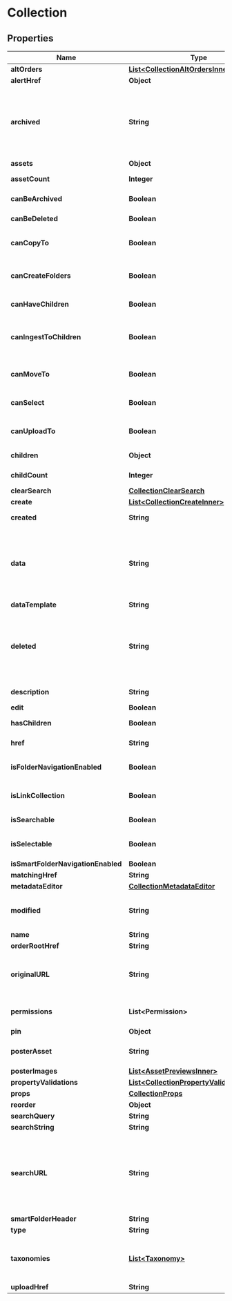 

# Collection


## Properties

| Name | Type | Description | Notes |
|------------ | ------------- | ------------- | -------------|
|**altOrders** | [**List&lt;CollectionAltOrdersInner&gt;**](CollectionAltOrdersInner.md) |  |  [optional] |
|**alertHref** | **Object** | alertHref |  [optional] |
|**archived** | **String** | If not null, then the collection has been archived, and this is the date and time on which the collection was archived. Unless stated otherwise, a collection list never contains archived collections, so API clients can ignore this field.  |  [optional] |
|**assets** | **Object** | List of assets in the collection |  [optional] |
|**assetCount** | **Integer** | Number of assets in the collection |  [optional] |
|**canBeArchived** | **Boolean** | true if it is possible to archive the collection, false otherwise. |  [optional] |
|**canBeDeleted** | **Boolean** | true if it is possible to delete the collection, false otherwise. |  [optional] |
|**canCopyTo** | **Boolean** | true if it is possible to copy assets to this collection, false otherwise. |  [optional] |
|**canCreateFolders** | **Boolean** | true if it is possible to create new folders when copying, moving or uploading assets to this collection, false otherwise. |  [optional] |
|**canHaveChildren** | **Boolean** | true if this collection may have sub collection, false otherwise |  [optional] |
|**canIngestToChildren** | **Boolean** | true if there may be sub collections where at least one of canCopyTo, canMoveTo or canUploadTo is true, false otherwise. |  [optional] |
|**canMoveTo** | **Boolean** | true if it is possible to move assets to this collection, false otherwise. |  [optional] |
|**canSelect** | **Boolean** | true if it is possible to select assets in user interfaces for this collection, false otherwise |  [optional] |
|**canUploadTo** | **Boolean** | true if it is possible to upload assets to this collection, false otherwise. |  [optional] |
|**children** | **Object** | List of sub collections in the collection |  [optional] |
|**childCount** | **Integer** | Number of sub collections in the collection |  [optional] |
|**clearSearch** | [**CollectionClearSearch**](CollectionClearSearch.md) |  |  [optional] |
|**create** | [**List&lt;CollectionCreateInner&gt;**](CollectionCreateInner.md) | create |  [optional] |
|**created** | **String** | Date and time on which the collection was created |  [optional] |
|**data** | **String** | User-specific data URL of the collection. Usually, this is the URL that the collection was requested from. In collection lists, this is the URL that should be followed in order to get assets and sub collections of the collection.  |  [optional] |
|**dataTemplate** | **String** | dataTemplate |  [optional] |
|**deleted** | **String** | If not null, then the collection has been deleted, and this is the date and time on which the collection was deleted. Unless stated otherwise, a collection list never contains deleted collections, so API clients can ignore this field.  |  [optional] |
|**description** | **String** | Long description of the collection |  [optional] |
|**edit** | **Boolean** | edit |  [optional] |
|**hasChildren** | **Boolean** | true if the collection can have sub collections, false otherwise |  [optional] |
|**href** | **String** | Links to a Collection. Canonical public URL of the collection. |  [optional] |
|**isFolderNavigationEnabled** | **Boolean** | true if folder navigation is enabled in user interfaces for this collection, false otherwise |  [optional] |
|**isLinkCollection** | **Boolean** | true if this collection is a link collection (e.g., an album), false otherwise. |  [optional] |
|**isSearchable** | **Boolean** | true if the collection supports search, false otherwise |  [optional] |
|**isSelectable** | **Boolean** | true if assets in the collection can be selected in the selection widget, false otherwise |  [optional] |
|**isSmartFolderNavigationEnabled** | **Boolean** | isSmartFolderNavigationEnabled |  [optional] |
|**matchingHref** | **String** | matchingHref |  [optional] |
|**metadataEditor** | [**CollectionMetadataEditor**](CollectionMetadataEditor.md) |  |  [optional] |
|**modified** | **String** | Date and time on which the collection last modified. If the collection was never modified, then this is equal to created. |  [optional] |
|**name** | **String** | Displayable title of the collection |  [optional] |
|**orderRootHref** | **String** | orderRootHref |  [optional] |
|**originalURL** | **String** | If the collection is a search result, then this is the URL of the collection the search was performed in (without any search parameters).  |  [optional] |
|**permissions** | **List&lt;Permission&gt;** | List of permissions that the requesting user has on this asset |  [optional] |
|**pin** | **Object** | pin |  [optional] |
|**posterAsset** | **String** | URL of the asset which is currently used as poster image for this collection. May be null. |  [optional] |
|**posterImages** | [**List&lt;AssetPreviewsInner&gt;**](AssetPreviewsInner.md) | posterImages |  [optional] |
|**propertyValidations** | [**List&lt;CollectionPropertyValidationsInner&gt;**](CollectionPropertyValidationsInner.md) |  |  [optional] |
|**props** | [**CollectionProps**](CollectionProps.md) |  |  [optional] |
|**reorder** | **Object** | reorder |  [optional] |
|**searchQuery** | **String** | searchQuery |  [optional] |
|**searchString** | **String** | searchString |  [optional] |
|**searchURL** | **String** | URL template for collection queries (searches) in the collection. By replacing the placeholders in the template with search parameters, a client can search in the collection. If this attribute is null, then the collection does not support searching.  |  [optional] |
|**smartFolderHeader** | **String** | smartFolderHeader |  [optional] |
|**type** | **String** | Type of the collection |  [optional] |
|**taxonomies** | [**List&lt;Taxonomy&gt;**](Taxonomy.md) | Contains top-level taxonomy nodes for all metadata fields which are enabled in the API for this collection and which have taxonomy enabled.  |  [optional] |
|**uploadHref** | **String** | URL to use in upload requests |  [optional] |



